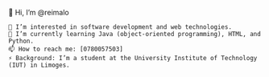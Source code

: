 👋 Hi, I’m @reimalo

    👀 I’m interested in software development and web technologies.
    🌱 I’m currently learning Java (object-oriented programming), HTML, and Python.
    📫 How to reach me: [0780057503]
    ⚡ Background: I’m a student at the University Institute of Technology (IUT) in Limoges.

